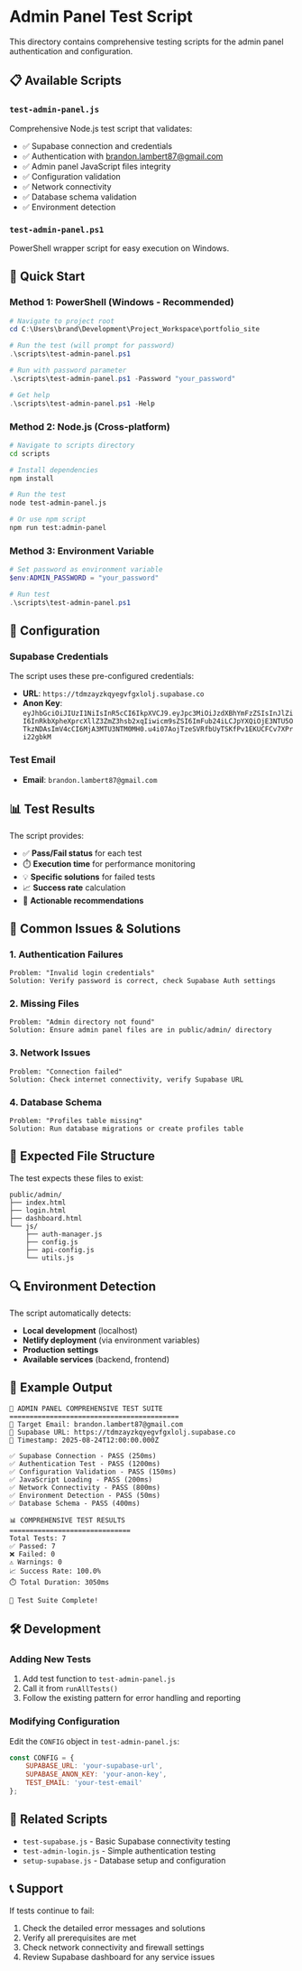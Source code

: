 # Admin Panel Test Script

This directory contains comprehensive testing scripts for the admin panel authentication and configuration.

## 📋 Available Scripts

### `test-admin-panel.js`
Comprehensive Node.js test script that validates:
- ✅ Supabase connection and credentials
- ✅ Authentication with brandon.lambert87@gmail.com
- ✅ Admin panel JavaScript files integrity
- ✅ Configuration validation
- ✅ Network connectivity
- ✅ Database schema validation
- ✅ Environment detection

### `test-admin-panel.ps1`
PowerShell wrapper script for easy execution on Windows.

## 🚀 Quick Start

### Method 1: PowerShell (Windows - Recommended)
```powershell
# Navigate to project root
cd C:\Users\brand\Development\Project_Workspace\portfolio_site

# Run the test (will prompt for password)
.\scripts\test-admin-panel.ps1

# Run with password parameter
.\scripts\test-admin-panel.ps1 -Password "your_password"

# Get help
.\scripts\test-admin-panel.ps1 -Help
```

### Method 2: Node.js (Cross-platform)
```bash
# Navigate to scripts directory
cd scripts

# Install dependencies
npm install

# Run the test
node test-admin-panel.js

# Or use npm script
npm run test:admin-panel
```

### Method 3: Environment Variable
```powershell
# Set password as environment variable
$env:ADMIN_PASSWORD = "your_password"

# Run test
.\scripts\test-admin-panel.ps1
```

## 🔧 Configuration

### Supabase Credentials
The script uses these pre-configured credentials:
- **URL**: `https://tdmzayzkqyegvfgxlolj.supabase.co`
- **Anon Key**: `eyJhbGciOiJIUzI1NiIsInR5cCI6IkpXVCJ9.eyJpc3MiOiJzdXBhYmFzZSIsInJlZiI6InRkbXpheXprcXllZ3ZmZ3hsb2xqIiwicm9sZSI6ImFub24iLCJpYXQiOjE3NTU5OTkzNDAsImV4cCI6MjA3MTU3NTM0MH0.u4i07AojTzeSVRfbUyTSKfPv1EKUCFCv7XPri22gbkM`

### Test Email
- **Email**: `brandon.lambert87@gmail.com`

## 📊 Test Results

The script provides:
- ✅ **Pass/Fail status** for each test
- ⏱️ **Execution time** for performance monitoring
- 💡 **Specific solutions** for failed tests
- 📈 **Success rate** calculation
- 🔧 **Actionable recommendations**

## 🐛 Common Issues & Solutions

### 1. Authentication Failures
```
Problem: "Invalid login credentials"
Solution: Verify password is correct, check Supabase Auth settings
```

### 2. Missing Files
```
Problem: "Admin directory not found"
Solution: Ensure admin panel files are in public/admin/ directory
```

### 3. Network Issues
```
Problem: "Connection failed"
Solution: Check internet connectivity, verify Supabase URL
```

### 4. Database Schema
```
Problem: "Profiles table missing"
Solution: Run database migrations or create profiles table
```

## 📁 Expected File Structure

The test expects these files to exist:
```
public/admin/
├── index.html
├── login.html
├── dashboard.html
└── js/
    ├── auth-manager.js
    ├── config.js
    ├── api-config.js
    └── utils.js
```

## 🔍 Environment Detection

The script automatically detects:
- **Local development** (localhost)
- **Netlify deployment** (via environment variables)
- **Production settings**
- **Available services** (backend, frontend)

## 📝 Example Output

```
🧪 ADMIN PANEL COMPREHENSIVE TEST SUITE
==========================================
🎯 Target Email: brandon.lambert87@gmail.com
🔗 Supabase URL: https://tdmzayzkqyegvfgxlolj.supabase.co
📅 Timestamp: 2025-08-24T12:00:00.000Z

✅ Supabase Connection - PASS (250ms)
✅ Authentication Test - PASS (1200ms)
✅ Configuration Validation - PASS (150ms)
✅ JavaScript Loading - PASS (200ms)
✅ Network Connectivity - PASS (800ms)
✅ Environment Detection - PASS (50ms)
✅ Database Schema - PASS (400ms)

📊 COMPREHENSIVE TEST RESULTS
==============================
Total Tests: 7
✅ Passed: 7
❌ Failed: 0
⚠️ Warnings: 0
📈 Success Rate: 100.0%
⏱️ Total Duration: 3050ms

🏁 Test Suite Complete!
```

## 🛠️ Development

### Adding New Tests
1. Add test function to `test-admin-panel.js`
2. Call it from `runAllTests()`
3. Follow the existing pattern for error handling and reporting

### Modifying Configuration
Edit the `CONFIG` object in `test-admin-panel.js`:
```javascript
const CONFIG = {
    SUPABASE_URL: 'your-supabase-url',
    SUPABASE_ANON_KEY: 'your-anon-key',
    TEST_EMAIL: 'your-test-email'
};
```

## 🔗 Related Scripts

- `test-supabase.js` - Basic Supabase connectivity testing
- `test-admin-login.js` - Simple authentication testing
- `setup-supabase.js` - Database setup and configuration

## 📞 Support

If tests continue to fail:
1. Check the detailed error messages and solutions
2. Verify all prerequisites are met
3. Check network connectivity and firewall settings
4. Review Supabase dashboard for any service issues